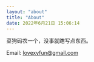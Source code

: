 ```yaml
---
layout: "about"
title: "About"
date: 2022年6月21日 15:06:14
---
```


菜狗码农一个，没事就瞎写点东西。

Email: lovexyfun@gmail.com
